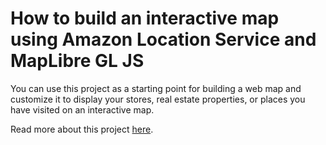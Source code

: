 # How to build an interactive map using Amazon Location Service and MapLibre GL JS

You can use this project as a starting point for building a web map and customize it to display your stores, real estate properties, or places you have visited on an interactive map.

Read more about this project [here](https://dev.to/mepa1363/how-to-build-an-interactive-map-using-amazon-location-service-and-maplibre-gl-js-280h).